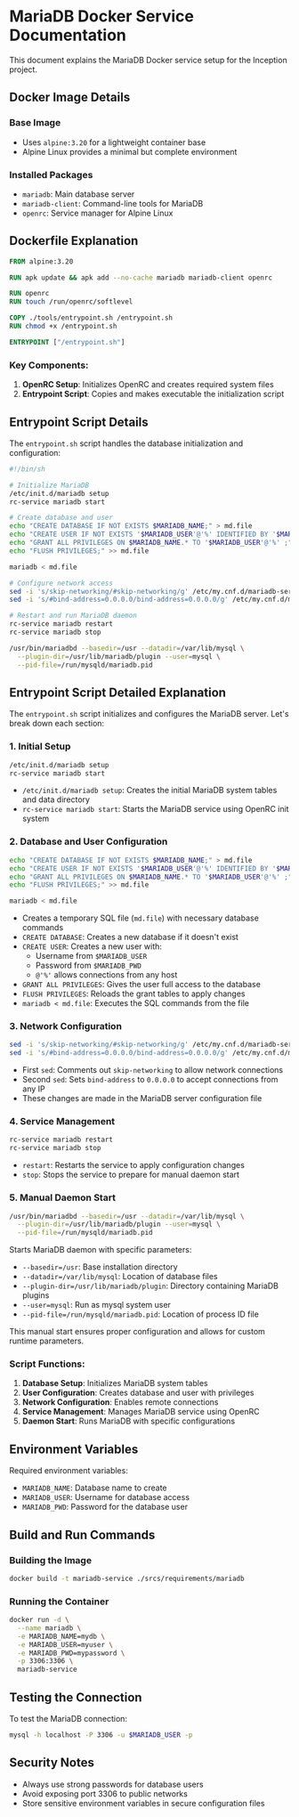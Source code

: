 # MariaDB Docker Service Documentation

This document explains the MariaDB Docker service setup for the Inception project.

## Docker Image Details

### Base Image
- Uses `alpine:3.20` for a lightweight container base
- Alpine Linux provides a minimal but complete environment

### Installed Packages
- `mariadb`: Main database server
- `mariadb-client`: Command-line tools for MariaDB
- `openrc`: Service manager for Alpine Linux

## Dockerfile Explanation

```dockerfile
FROM alpine:3.20

RUN apk update && apk add --no-cache mariadb mariadb-client openrc

RUN openrc
RUN touch /run/openrc/softlevel

COPY ./tools/entrypoint.sh /entrypoint.sh
RUN chmod +x /entrypoint.sh

ENTRYPOINT ["/entrypoint.sh"]
```

### Key Components:
1. **OpenRC Setup**: Initializes OpenRC and creates required system files
2. **Entrypoint Script**: Copies and makes executable the initialization script

## Entrypoint Script Details

The `entrypoint.sh` script handles the database initialization and configuration:

```bash
#!/bin/sh

# Initialize MariaDB
/etc/init.d/mariadb setup
rc-service mariadb start

# Create database and user
echo "CREATE DATABASE IF NOT EXISTS $MARIADB_NAME;" > md.file
echo "CREATE USER IF NOT EXISTS '$MARIADB_USER'@'%' IDENTIFIED BY '$MARIADB_PWD' ;" >> md.file
echo "GRANT ALL PRIVILEGES ON $MARIADB_NAME.* TO '$MARIADB_USER'@'%' ;" >> md.file
echo "FLUSH PRIVILEGES;" >> md.file

mariadb < md.file

# Configure network access
sed -i 's/skip-networking/#skip-networking/g' /etc/my.cnf.d/mariadb-server.cnf
sed -i 's/#bind-address=0.0.0.0/bind-address=0.0.0.0/g' /etc/my.cnf.d/mariadb-server.cnf

# Restart and run MariaDB daemon
rc-service mariadb restart
rc-service mariadb stop

/usr/bin/mariadbd --basedir=/usr --datadir=/var/lib/mysql \
  --plugin-dir=/usr/lib/mariadb/plugin --user=mysql \
  --pid-file=/run/mysqld/mariadb.pid
```

## Entrypoint Script Detailed Explanation

The `entrypoint.sh` script initializes and configures the MariaDB server. Let's break down each section:

### 1. Initial Setup
```bash
/etc/init.d/mariadb setup
rc-service mariadb start
```
- `/etc/init.d/mariadb setup`: Creates the initial MariaDB system tables and data directory
- `rc-service mariadb start`: Starts the MariaDB service using OpenRC init system

### 2. Database and User Configuration
```bash
echo "CREATE DATABASE IF NOT EXISTS $MARIADB_NAME;" > md.file
echo "CREATE USER IF NOT EXISTS '$MARIADB_USER'@'%' IDENTIFIED BY '$MARIADB_PWD' ;" >> md.file
echo "GRANT ALL PRIVILEGES ON $MARIADB_NAME.* TO '$MARIADB_USER'@'%' ;" >> md.file
echo "FLUSH PRIVILEGES;" >> md.file

mariadb < md.file
```
- Creates a temporary SQL file (`md.file`) with necessary database commands
- `CREATE DATABASE`: Creates a new database if it doesn't exist
- `CREATE USER`: Creates a new user with:
  - Username from `$MARIADB_USER`
  - Password from `$MARIADB_PWD`
  - `@'%'` allows connections from any host
- `GRANT ALL PRIVILEGES`: Gives the user full access to the database
- `FLUSH PRIVILEGES`: Reloads the grant tables to apply changes
- `mariadb < md.file`: Executes the SQL commands from the file

### 3. Network Configuration
```bash
sed -i 's/skip-networking/#skip-networking/g' /etc/my.cnf.d/mariadb-server.cnf
sed -i 's/#bind-address=0.0.0.0/bind-address=0.0.0.0/g' /etc/my.cnf.d/mariadb-server.cnf
```
- First `sed`: Comments out `skip-networking` to allow network connections
- Second `sed`: Sets `bind-address` to `0.0.0.0` to accept connections from any IP
- These changes are made in the MariaDB server configuration file

### 4. Service Management
```bash
rc-service mariadb restart
rc-service mariadb stop
```
- `restart`: Restarts the service to apply configuration changes
- `stop`: Stops the service to prepare for manual daemon start

### 5. Manual Daemon Start
```bash
/usr/bin/mariadbd --basedir=/usr --datadir=/var/lib/mysql \
  --plugin-dir=/usr/lib/mariadb/plugin --user=mysql \
  --pid-file=/run/mysqld/mariadb.pid
```
Starts MariaDB daemon with specific parameters:
- `--basedir=/usr`: Base installation directory
- `--datadir=/var/lib/mysql`: Location of database files
- `--plugin-dir=/usr/lib/mariadb/plugin`: Directory containing MariaDB plugins
- `--user=mysql`: Run as mysql system user
- `--pid-file=/run/mysqld/mariadb.pid`: Location of process ID file

This manual start ensures proper configuration and allows for custom runtime parameters.

### Script Functions:
1. **Database Setup**: Initializes MariaDB system tables
2. **User Configuration**: Creates database and user with privileges
3. **Network Configuration**: Enables remote connections
4. **Service Management**: Manages MariaDB service using OpenRC
5. **Daemon Start**: Runs MariaDB with specific configurations

## Environment Variables

Required environment variables:
- `MARIADB_NAME`: Database name to create
- `MARIADB_USER`: Username for database access
- `MARIADB_PWD`: Password for the database user

## Build and Run Commands

### Building the Image
```bash
docker build -t mariadb-service ./srcs/requirements/mariadb
```

### Running the Container
```bash
docker run -d \
  --name mariadb \
  -e MARIADB_NAME=mydb \
  -e MARIADB_USER=myuser \
  -e MARIADB_PWD=mypassword \
  -p 3306:3306 \
  mariadb-service
```

## Testing the Connection

To test the MariaDB connection:
```bash
mysql -h localhost -P 3306 -u $MARIADB_USER -p
```

## Security Notes

- Always use strong passwords for database users
- Avoid exposing port 3306 to public networks
- Store sensitive environment variables in secure configuration files

